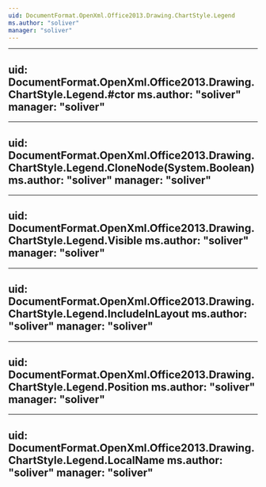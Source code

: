 ```yaml
---
uid: DocumentFormat.OpenXml.Office2013.Drawing.ChartStyle.Legend
ms.author: "soliver"
manager: "soliver"
---
```


---
uid: DocumentFormat.OpenXml.Office2013.Drawing.ChartStyle.Legend.#ctor
ms.author: "soliver"
manager: "soliver"
---

---
uid: DocumentFormat.OpenXml.Office2013.Drawing.ChartStyle.Legend.CloneNode(System.Boolean)
ms.author: "soliver"
manager: "soliver"
---

---
uid: DocumentFormat.OpenXml.Office2013.Drawing.ChartStyle.Legend.Visible
ms.author: "soliver"
manager: "soliver"
---

---
uid: DocumentFormat.OpenXml.Office2013.Drawing.ChartStyle.Legend.IncludeInLayout
ms.author: "soliver"
manager: "soliver"
---

---
uid: DocumentFormat.OpenXml.Office2013.Drawing.ChartStyle.Legend.Position
ms.author: "soliver"
manager: "soliver"
---

---
uid: DocumentFormat.OpenXml.Office2013.Drawing.ChartStyle.Legend.LocalName
ms.author: "soliver"
manager: "soliver"
---

